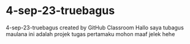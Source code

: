 # 4-sep-23-truebagus
4-sep-23-truebagus created by GitHub Classroom
Hallo saya tubagus maulana
ini adalah projek tugas pertamaku mohon maaf jelek hehe
